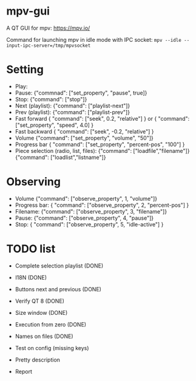 # mpv-gui
A QT GUI for mpv: https://mpv.io/

Command for launching mpv in idle mode with IPC socket:
`mpv --idle --input-ipc-server=/tmp/mpvsocket`


# Setting 

- Play: 
- Pause: {"commnad": ["set_property", "pause", true]}
- Stop: {"command": ["stop"]}
- Next (playlist): {"command": ["playlist-next"]}
- Prev (playlist): {"command": ["playlist-prev"]}
- Fast forward  { "command": ["seek", 0.2, "relative"] } or { "command": ["set_property", "speed", 4.0] }
- Fast backward { "command": ["seek", -0.2, "relative"] }
- Volume {"command": ["set_property", "volume", "50"]}
- Progress bar { "command": ["set_property", "percent-pos", "100"] }
- Piece selection (radio, list, files):
        {"command": ["loadfile","filename"]}
        {"command": ["loadlist","listname"]}


# Observing 

- Volume {"command": ["observe_property", 1, "volume"]}
- Progress bar: { "command": ["observe_property", 2, "percent-pos"] }
- Filename: {"command": ["observe_property", 3, "filename"]}
- Pause: {"command": ["observe_property", 4, "pause"]}
- Stop: { "command": ["observe_property", 5, "idle-active"] }



# TODO list

- Complete selection playlist (DONE)
- I18N (DONE)
- Buttons next and previous (DONE)
- Verify QT 8 (DONE)
- Size window (DONE)
- Execution from zero (DONE)
- Names on files (DONE)

- Test on config (missing keys)
- Pretty description
- Report

